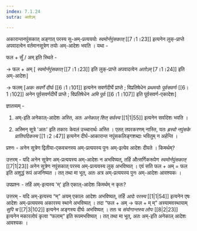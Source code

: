 ```yaml
---
index: 7.1.24
sutra: अतोऽम्

---
```

अकारान्तनपुंसकात् अङ्गात् परस्य सु-अम्-प्रत्यययोः _स्वमोर्नपुंसकात्_ [[7।1।23]] इत्यनेन लुक्-प्राप्ते अपवादत्वेन वर्तमानसूत्रेण तयोः  अम्-आदेशः भवति । यथा - 



फल + सुँ / अम्  इति स्थिते - 

→ फल + अम्  [ _स्वमोर्नपुंसकात्_ [[7।1।23]] इति लुक्-प्राप्ते अपवादत्वेन _अतोऽम्_ [7।1।24]] इति  अम्-आदेशः]

→ फलम् [_अकः सवर्णे दीर्घः_ [[6।1।101]] इत्यनेन सवर्णदीर्घे प्राप्ते ; विप्रतिषेधेन _प्रथमयोः पूर्वसवर्णः_ [[6।1।102]] अनेन पूर्वसवर्णदीर्घे प्राप्ते ; विप्रतिषेधेन _अमि पूर्वः_ [[6।1।107]] इति पूर्वसवर्ण-एकादेशः]



ज्ञातव्यम् - 

1) अम्-इति अनेकाल्-आदेशः अस्ति, अतः _अनेकाल् शित् सर्वस्य_ [[1|1|55]] इत्यनेन सर्वादेशः भवति ।

2) अस्मिन् सूत्रे 'अतः' इति तकारः केवलं उच्चारार्थः अस्ति । एतत् तपरकरणम् नास्ति, यतः _ह्रस्वो नपुंसके प्रातिपदिकस्य_ [[1।2।47]] इत्यनेन  दीर्घ-आकारान्त नपुंसकलिङ्गशब्दाः भवितुम् न अर्हन्ति ।

               

प्रश्नः - अनेन सूत्रेण द्वितीया-एकवचनस्य अम्-प्रत्ययस्य पुनः अम्-इत्येव आदेशः दीयते । किमर्थम्? 

उत्तरम् -  यदि अनेन सूत्रेण अम्-प्रत्ययस्य अम्-आदेशः न अभविष्यत्, तर्हि औत्सर्गिकरूपेण _स्वमोर्नपुंसकात्_ [[7|1|23]] अनेन सूत्रेण नपुंसकात् परस्य अम्-प्रत्ययस्य लुक् अभविष्यत् । एवं सति फल + अम् = फल इति अशुद्धं रूपं अजनिष्यत । तत् तथा मा भूत्, अतः अत्र अम्-प्रत्ययस्य पुनः अम्-आदेशः आवश्यकः । 



उपप्रश्नः - तर्हि अम्-इत्यस्य 'म्' इति एकाल्-आदेशः किमर्थम् न कृतः?

उत्तरम् - यदि अम्-इत्यस्य “म्” अयम् एकालः आदेशः अभविष्यत्, तर्हि _आदेः परस्य_ [[1|1|54]] इत्यनेन एषः आदेशः अम्-प्रत्ययस्य अकारस्य स्थाने अभविष्यत् । तदा “फल + अम् →  फल + म् म्” अस्यामवस्थायाम् _सुपि च_ [[7|3|102]] इत्यनेन अङ्गस्य दीर्घः अभविष्यत् । ततः च _संयोगान्तस्य लोपः_ [[8|2|23]] इत्यनेन मकारलोपं कृत्वा “फलाम्” इति रूपमभविष्यत् । तत् तथा मा भूत्, अतः अम्-इति अनेकाल् आदेशः आवश्यकः ।


